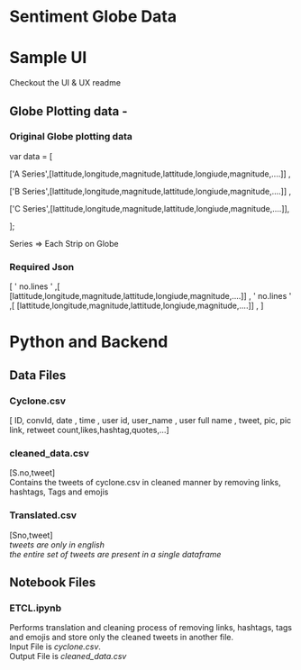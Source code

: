 # Sentiment Globe Data

# Sample UI
Checkout the UI & UX readme

## Globe Plotting data - 

### Original Globe plotting data
var data = [ 

['A Series',[lattitude,longitude,magnitude,lattitude,longiude,magnitude,....]] , 

['B Series',[lattitude,longitude,magnitude,lattitude,longiude,magnitude,....]] ,

['C Series',[lattitude,longitude,magnitude,lattitude,longiude,magnitude,....]],

];

Series => Each Strip on Globe

### Required Json 
[ ' no.lines ' ,[ [lattitude,longitude,magnitude,lattitude,longiude,magnitude,....]] ,
' no.lines ' ,[ [lattitude,longitude,magnitude,lattitude,longiude,magnitude,....]] ,
]

# Python and Backend

## Data Files

### Cyclone.csv 
[ ID, convId, date , time , user id, user_name , user full name , tweet, pic, pic link, retweet count,likes,hashtag,quotes,...]

### cleaned_data.csv
[S.no,tweet]   
Contains the tweets of cyclone.csv in cleaned manner by removing links, hashtags, Tags and emojis

### Translated.csv          
[Sno,tweet]   
*tweets are only in english*   
*the entire set of tweets are present in a single dataframe*

## Notebook Files

### ETCL.ipynb
Performs translation and cleaning process of removing links, hashtags, tags and emojis and store only the cleaned tweets in another file.   
Input File is *cyclone.csv*.   
Output File is *cleaned_data.csv*

